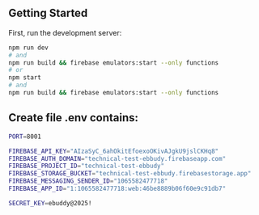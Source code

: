 ## Getting Started

First, run the development server:

```bash
npm run dev
# and
npm run build && firebase emulators:start --only functions
# or 
npm start
# and
npm run build && firebase emulators:start --only functions
```

## Create file .env contains:

```bash
PORT=8001

FIREBASE_API_KEY="AIzaSyC_6ahOkitEfoexoOKivAJgkU9jslCKHq8"
FIREBASE_AUTH_DOMAIN="technical-test-ebbudy.firebaseapp.com"
FIREBASE_PROJECT_ID="technical-test-ebbudy"
FIREBASE_STORAGE_BUCKET="technical-test-ebbudy.firebasestorage.app"
FIREBASE_MESSAGING_SENDER_ID="1065582477718"
FIREBASE_APP_ID="1:1065582477718:web:46be8889b06f60e9c91db7"

SECRET_KEY=ebuddy@2025!
```